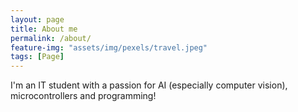 ```yaml
---
layout: page
title: About me
permalink: /about/
feature-img: "assets/img/pexels/travel.jpeg"
tags: [Page]
---
```


I'm an IT student with a passion for AI (especially computer vision), microcontrollers and programming!

